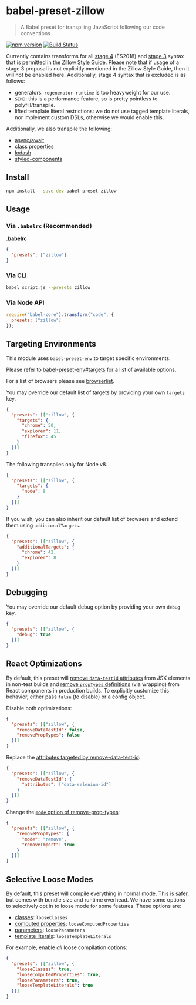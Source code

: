 # babel-preset-zillow

> A Babel preset for transpiling JavaScript following our code conventions

[![npm version](https://img.shields.io/npm/v/babel-preset-zillow.svg)](https://www.npmjs.com/package/babel-preset-zillow)
[![Build Status](https://travis-ci.org/zillow/javascript.svg?branch=latest)](https://travis-ci.org/zillow/javascript)

Currently contains transforms for all [stage 4](https://tc39.github.io/ecma262/) (ES2018) and [stage 3](https://github.com/tc39/proposals#active-proposals) syntax that is permitted in the [Zillow Style Guide](https://github.com/zillow/javascript). Please note that if usage of a stage 3 proposal is not explicitly mentioned in the Zillow Style Guide, then it will not be enabled here. Additionally, stage 4 syntax that is excluded is as follows:
  - generators: `regenerator-runtime` is too heavyweight for our use.
  - `SIMD`: this is a performance feature, so is pretty pointless to polyfill/transpile.
  - lifted template literal restrictions: we do not use tagged template literals, nor implement custom DSLs, otherwise we would enable this.

Additionally, we also transpile the following:
  - [async/await](https://www.npmjs.com/package/fast-async)
  - [class properties](https://www.npmjs.com/package/babel-plugin-transform-class-properties)
  - [lodash](https://www.npmjs.com/package/babel-plugin-lodash)
  - [styled-components](https://www.styled-components.com/docs/tooling#babel-plugin)

## Install

```sh
npm install --save-dev babel-preset-zillow
```

## Usage

### Via `.babelrc` (Recommended)

**.babelrc**

```json
{
  "presets": ["zillow"]
}
```

### Via CLI

```sh
babel script.js --presets zillow
```

### Via Node API

```javascript
require("babel-core").transform("code", {
  presets: ["zillow"]
});
```

## Targeting Environments

This module uses `babel-preset-env` to target specific environments.

Please refer to [babel-preset-env#targets](https://github.com/babel/babel-preset-env#targets) for a list of available options.

For a list of browsers please see [browserlist](https://github.com/ai/browserslist).

You may override our default list of targets by providing your own `targets` key.

```json
{
  "presets": [["zillow", {
    "targets": {
      "chrome": 50,
      "explorer": 11,
      "firefox": 45
    }
  }]]
}
```

The following transpiles only for Node v8.

```json
{
  "presets": [["zillow", {
    "targets": {
      "node": 8
    }
  }]]
}
```

If you wish, you can also inherit our default list of browsers and extend them using `additionalTargets`.

```json
{
  "presets": [["zillow", {
    "additionalTargets": {
      "chrome": 42,
      "explorer": 8
    }
  }]]
}
```

## Debugging

You may override our default debug option by providing your own `debug` key.

```json
{
  "presets": [["zillow", {
    "debug": true
  }]]
}
```

## React Optimizations

By default, this preset will [remove `data-testid` attributes](https://github.com/coderas/babel-plugin-jsx-remove-data-test-id#readme) from JSX elements in non-test builds and [remove `propTypes` definitions](https://github.com/oliviertassinari/babel-plugin-transform-react-remove-prop-types#readme) (via wrapping) from React components in production builds. To explicitly customize this behavior, either pass `false` (to disable) or a config object.

Disable both optimizations:

```json
{
  "presets": [["zillow", {
    "removeDataTestId": false,
    "removePropTypes": false
  }]]
}
```

Replace the [attributes targeted by remove-data-test-id](https://github.com/coderas/babel-plugin-jsx-remove-data-test-id#define-custom-attribute-names):

```json
{
  "presets": [["zillow", {
    "removeDataTestId": {
      "attributes": ["data-selenium-id"]
    }
  }]]
}
```

Change the [`mode` option of remove-prop-types](https://github.com/oliviertassinari/babel-plugin-transform-react-remove-prop-types#mode):

```json
{
  "presets": [["zillow", {
    "removePropTypes": {
      "mode": "remove",
      "removeImport": true
    }
  }]]
}
```

## Selective Loose Modes

By default, this preset will compile everything in normal mode. This is safer, but comes with bundle size and runtime overhead. We have some options to selectively opt in to loose mode for some features. These options are:
  - [classes](https://babeljs.io/docs/en/babel-plugin-transform-classes#loose): `looseClasses`
  - [computed properties](https://babeljs.io/docs/en/babel-plugin-transform-computed-properties#loose): `looseComputedProperties`
  - [parameters](https://babeljs.io/docs/en/babel-plugin-transform-parameters#loose): `looseParameters`
  - [template literals](https://babeljs.io/docs/en/babel-plugin-transform-template-literals#loose): `looseTemplateLiterals`

For example, enable _all_ loose compilation options:

```json
{
  "presets": [["zillow", {
    "looseClasses": true,
    "looseComputedProperties": true,
    "looseParameters": true,
    "looseTemplateLiterals": true
  }]]
}
```
